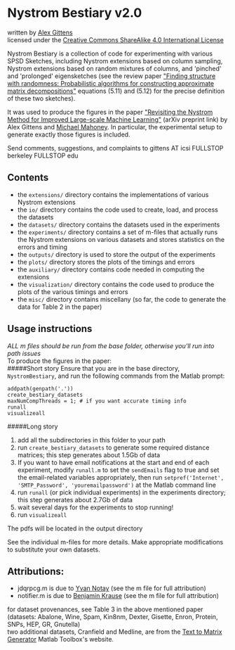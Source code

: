 Nystrom Bestiary v2.0  
=====================
written by [Alex Gittens](http://thousandfold.net/cz)  
licensed under the [Creative Commons ShareAlike 4.0 International License](http://creativecommons.org/licenses/by-sa/4.0/)

Nystrom Bestiary is a collection of code for experimenting with various SPSD Sketches, including Nystrom extensions based on column sampling, Nystrom extensions based on random mixtures of columns, and 'pinched' and 'prolonged' eigensketches (see the review paper ["Finding structure with randomness: Probabilistic algorithms for constructing approximate matrix decompositions"](http://arxiv.org/abs/0909.4061) equations (5.11) and (5.12) for the precise definition of these two sketches).

It was used to produce the figures in the paper ["Revisiting the Nystrom Method for Improved Large-scale Machine Learning"](http://arxiv.org/abs/1303.1849) (arXiv preprint link) by Alex Gittens and [Michael Mahoney](http://cs.stanford.edu/people/mmahoney/). In particular, the experimental setup to generate exactly those figures is included.

Send comments, suggestions, and complaints to gittens AT icsi FULLSTOP berkeley FULLSTOP edu

Contents
--------
- the `extensions/` directory contains the implementations of various Nystrom extensions
- the `io/` directory contains the code used to create, load, and process the datasets
- the `datasets/` directory contains the datasets used in the experiments
- the `experiments/` directory contains a set of m-files that actually runs the Nystrom
 extensions on various datasets and stores statistics on the errors and timing
- the `outputs/` directory is used to store the output of the experiments
- the `plots/` directory stores the plots of the timings and errors
- the `auxiliary/` directory contains code needed in computing the extensions
- the `visualization/` directory contains the code used to produce the plots of the
 various timings and errors
- the `misc/` directory contains miscellany (so far, the code to generate the data
for Table 2 in the paper)

Usage instructions
-------
_ALL m files should be run from the base folder, otherwise you'll run into path issues_    
To produce the figures in the paper:  
#####Short story
Ensure that you are in the base directory, `NystromBestiary`, and run the following commands from the Matlab prompt:

    addpath(genpath('.'))
    create_bestiary_datasets
    maxNumCompThreads = 1; # if you want accurate timing info
    runall
    visualizeall

#####Long story
1.  add all the subdirectories in this folder to your path
2.  run `create_bestiary_datasets` to generate
 some required distance matrices; this step generates about 1.5Gb of data
3. If you want to have email notifications at the start and end of each
experiment, modify `runall.m` to set the `sendEmails` flag to true and set the 
email-related variables appropriately, then run
`setpref('Internet', 'SMTP_Password', 'youremailpassword')`
at the Matlab command line
4.  run `runall` (or pick individual experiments) in the experiments directory;
 this step generates about 2.7Gb of data
5.  wait several days for the experiments to stop running!
6.  run `visualizeall`

The pdfs will be located in the output directory

See the individual m-files for more details. Make appropriate
modifications to substitute your own datasets.

Attributions:
------------
* jdqrpcg.m is due to [Yvan Notay](http://homepages.ulb.ac.be/~ynotay/) (see the m file for full attribution)  
* notifier.m is due to [Benjamin Krause](http://www.mathworks.com/matlabcentral/fileexchange/authors/74912) (see the m file for full attribution)  

for dataset provenances, see Table 3 in the above mentioned paper (datasets: Abalone, Wine, Spam, Kin8nm, Dexter, Gisette, Enron, Protein, SNPs, HEP, GR, Gnutella)  
two additional datasets, Cranfield and Medline, are from the [Text to Matrix Generator](http://scgroup20.ceid.upatras.gr:8000/tmg/) Matlab Toolbox's website.

